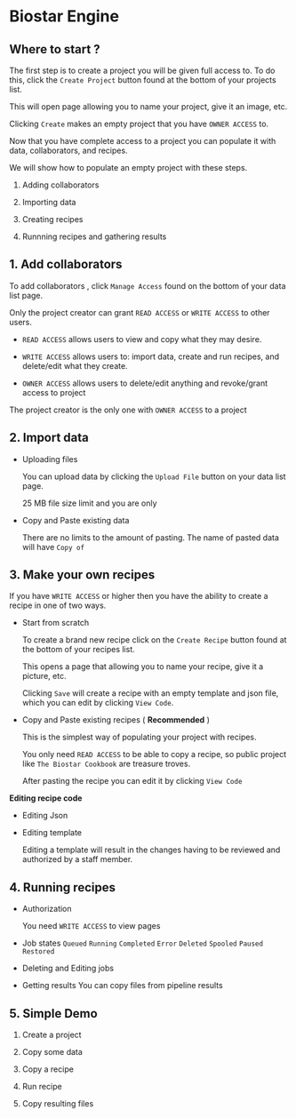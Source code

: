 # Biostar Engine


## Where to start ?

The first step is to create a project you will be given full access to. To  do this, click the ```Create Project``` button found at the bottom of your projects list. 

This will open page allowing you to name your project, give it an image, etc. 

Clicking `Create` makes an empty project that you have `OWNER ACCESS` to. 

Now that you have complete access to a project you can populate it with data, collaborators, and recipes. 

We will show how to populate an empty project with these steps. 

   1. Adding collaborators
   
   2. Importing data
   
   3. Creating recipes
   
   4. Runnning recipes and gathering results 
  
  

## 1. Add collaborators

To add collaborators , click ```Manage Access``` found on the bottom of your data list page.


Only the project creator can grant `READ ACCESS` or `WRITE ACCESS` to other users.

* `READ ACCESS` allows users to view and copy what they may desire.  

* `WRITE ACCESS` allows users to: import data, create and run recipes, and delete/edit what they create.

* `OWNER ACCESS` allows users to delete/edit anything and revoke/grant access to project

The project creator is the only one with `OWNER ACCESS` to a project


## 2. Import data


* Uploading files
   
   You can upload data by clicking the ```Upload File``` button on your data list page. 
   
   25 MB file size limit and you are only 
   
* Copy and Paste existing data

   There are no limits to the amount of pasting. The name of pasted data will have `Copy of `
   


## 3. Make your own recipes

If you have `WRITE ACCESS` or higher then you have the ability to create a recipe in one of two ways.

* Start from scratch

    To create a brand new recipe click on the ```Create Recipe``` button found at the bottom
    of your recipes list. 
    
    This opens a page that allowing you to name your recipe, give it a picture, etc. 
    
    Clicking `Save` will create a recipe with an empty template and json file, which you can edit by clicking `View Code`. 
    
   
* Copy and Paste existing recipes ( **Recommended** )

    This is the simplest way of populating your project with recipes.
    
    You only need `READ ACCESS` to be able to copy a recipe, so public project like `The Biostar Cookbook` are treasure troves.
    
    After pasting the recipe you can edit it by clicking `View Code`
    
   
**Editing recipe code**

   * Editing Json

   * Editing template
   
       Editing a template will result in the changes having to be reviewed and authorized by a staff member.
   

## 4. Running recipes

* Authorization

   You need `WRITE ACCESS` to view pages

* Job states
   `Queued`
   `Running`
   `Completed`
   `Error`
   `Deleted`
   `Spooled`
   `Paused`
   `Restored` 

* Deleting and Editing jobs

* Getting results
   You can copy files from pipeline results


## 5. Simple Demo


1. Create a project


2. Copy some data


3. Copy a recipe


4. Run recipe


5. Copy resulting files





